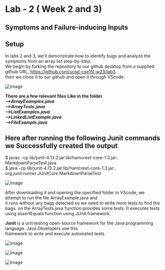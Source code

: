 # Lab - 2 ( Week 2 and 3)

## Symptoms and Failure-inducing Inputs

## Setup
  In labs 2 and 3, we'll demonstrate how to identify bugs and analyze the symptoms from an array list step-by-step.  
  We begin by forking the repository to our github desktop from a supplied github URL, https://github.com/ucsd-cse15l-w23/lab3.   
  then we clone it to our github and open it through VScode.

![image](https://user-images.githubusercontent.com/122564368/215680175-3eab9d04-446e-4b02-b2a0-41351106c5ae.png)
   
 **There are a few relevant files Like in the folder**  
 ***-->ArrayExamples.java  
-->ArrayTests.java  
-->ListExamples.java  
-->LinkedListExample.java  
-->FileExample.java***  
## Here after running the following Junit commands we Successfully created the output
$ javac -cp lib/junit-4.13.2.jar:lib/hamcrest-core-1.3.jar:. MarkdownParseTest.java  
$ java -cp lib/junit-4.13.2.jar:lib/hamcrest-core-1.3.jar:. org.junit.runner.JUnitCore MarkdownParseTest  

![image](https://user-images.githubusercontent.com/122564368/215682540-1322af3b-7722-4071-84d4-3db01f2e1fb1.png)

 After downloading it and opening the specified folder in VScode, we attempt to run the file ArrayExample.java and   
 it runs without any bags detected so we need to write more tests to find the bags. on the ArrayTests.java 
 function provides some tests. It executes tests using assertEquals function using JUnit framework.    
 
 **Junit** is a unit testing open-source framework for the Java programming language. Java Developers use this  
 framework to write and execute automated tests.


![image](https://user-images.githubusercontent.com/122564368/215682821-4855776e-7109-4320-907d-124c39227b2a.png)

![image](https://user-images.githubusercontent.com/122564368/215683252-2e3a9772-ccb2-43a4-b89e-07382bd92a45.png)

![image](https://user-images.githubusercontent.com/122564368/215680008-7e956235-80da-4eac-a02c-cffc6c69c73b.png)



